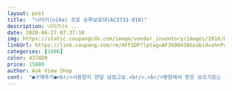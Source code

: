```yaml
---
layout: post 
title:  "나이키(nike) 프로 손목보호대(AC3731-010)" 
description: 나이키(n ..
date: 2020-06-27 07:37:10 
img: https://static.coupangcdn.com/image/vendor_inventory/images/2016/07/22/17/3/e6b2cdcb-a246-4c10-8e48-95862f1e35bf.jpg 
linkUrl: https://link.coupang.com/re/AFFSDP?lptag=AF3600438&subid=ahnPublicAsk&pageKey=320799011&itemId=1026794673&vendorItemId=3059868591&traceid=V0-113-2f1d24673b4a380b 
categories: [1006] 
color: 4374D9 
price: 15800 
author: Ask View Shop 
cont:  "●구매후기●<br/>사용한지 한달 넘었고요.<br/>.<br/>병원에서 받은 보조기로는 불편해서 따로 구매했는데 왼쪽, 오른쪽 사용가능한 양손보조밴드네요.<br/>.<br/>유용하게 쓸수 있고 외출할때는 끼고나가는데 손목을 잘 잡아줄수있게 칙칙이로 되어있어서 손목이 무리가 가질 않을것같네요<br/>일단 엄지가 많이 안아파서 나쁘지않은데 하루반나절 끼고있으면 손에서 발냄새나요<br/>착용해봤는데엄지와손목편해여괜찮은것같아여<br/>" 
---
```

